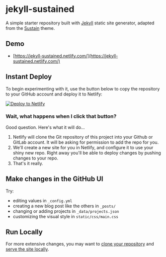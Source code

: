 # jekyll-sustained

A simple starter repository built with [Jekyll](https://jekyllrb.com) static site generator, adapted from the [Sustain](http://www.github.com/jekyller/sustain) theme.

## Demo

* [https://jekyll-sustained.netlify.com/](https://jekyll-sustained.netlify.com/)

## Instant Deploy

To begin experimenting with it, use the button below to copy the repository to your GitHub account and deploy it to Netlify:

[![Deploy to Netlify](https://www.netlify.com/img/deploy/button.svg)](https://app.netlify.com/start/deploy?repository=https://github.com/verythorough/jekyll-sustained)

### Wait, what happens when I click that button?

Good question. Here's what it will do...

1. Netlify will clone the Git repository of this project into your Github or GitLab account. It will be asking for permission to add the repo for you.
2. We'll create a new site for you in Netlify, and configure it to use your shiny new repo. Right away you'll be able to deploy changes by pushing changes to your repo.
3. That's it really.

## Make changes in the GitHub UI

Try:

- editing values in `_config.yml`
- creating a new blog post like the others in `_posts/`
- changing or adding projects in `_data/projects.json`
- customizing the visual style in `static/css/main.css`

## Run Locally

For more extensive changes, you may want to [clone your repository](https://help.github.com/en/articles/cloning-a-repository) and [serve the site locally](https://jekyllrb.com/docs/).